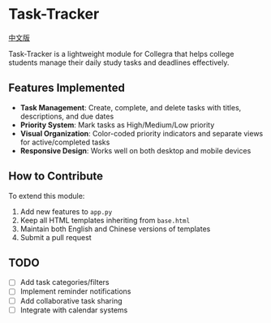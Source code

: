# Task-Tracker 
[中文版](readme_ch.md)

Task-Tracker is a lightweight module for Collegra that helps college students manage their daily study tasks and deadlines effectively.

## Features Implemented
- **Task Management**: Create, complete, and delete tasks with titles, descriptions, and due dates
- **Priority System**: Mark tasks as High/Medium/Low priority
- **Visual Organization**: Color-coded priority indicators and separate views for active/completed tasks
- **Responsive Design**: Works well on both desktop and mobile devices

## How to Contribute
To extend this module:
1. Add new features to `app.py`
2. Keep all HTML templates inheriting from `base.html`
3. Maintain both English and Chinese versions of templates
4. Submit a pull request

## TODO
- [ ] Add task categories/filters
- [ ] Implement reminder notifications
- [ ] Add collaborative task sharing
- [ ] Integrate with calendar systems